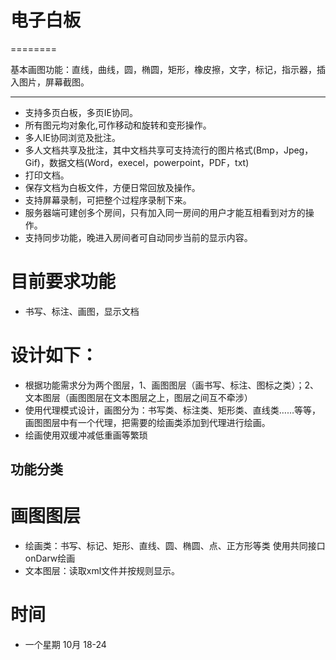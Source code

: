 # 电子白板
========

基本画图功能：直线，曲线，圆，椭圆，矩形，橡皮擦，文字，标记，指示器，插入图片，屏幕截图。  

***
* 支持多页白板，多页IE协同。  
* 所有图元均对象化,可作移动和旋转和变形操作。  
* 多人IE协同浏览及批注。  
* 多人文档共享及批注，其中文档共享可支持流行的图片格式(Bmp，Jpeg，Gif)，数据文档(Word，execel，powerpoint，PDF，txt)  
* 打印文档。  
* 保存文档为白板文件，方便日常回放及操作。  
* 支持屏幕录制，可把整个过程序录制下来。  
* 服务器端可建创多个房间，只有加入同一房间的用户才能互相看到对方的操作。  
* 支持同步功能，晚进入房间者可自动同步当前的显示内容。  



# 目前要求功能
* 书写、标注、画图，显示文档


# 设计如下：
* 根据功能需求分为两个图层，1、画图图层（画书写、标注、图标之类）；2、文本图层（画图图层在文本图层之上，图层之间互不牵涉）
* 使用代理模式设计，画图分为：书写类、标注类、矩形类、直线类……等等，画图图层中有一个代理，把需要的绘画类添加到代理进行绘画。
* 绘画使用双缓冲减低重画等繁琐


## 功能分类
# 画图图层
* 绘画类：书写、标记、矩形、直线、圆、椭圆、点、正方形等类 使用共同接口 onDarw绘画
* 文本图层：读取xml文件并按规则显示。


# 时间
* 一个星期 10月 18-24


